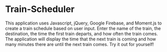 # Train-Scheduler
This application uses Javascript, jQuery, Google Firebase, and Moment.js to create a train schedule based on user input.  Enter the name of the train, the destination, the time the first train departs, and how often the train comes.  The application will display the time that the next train is coming and how many minutes there are until the next train comes.  Try it out for yourself!
